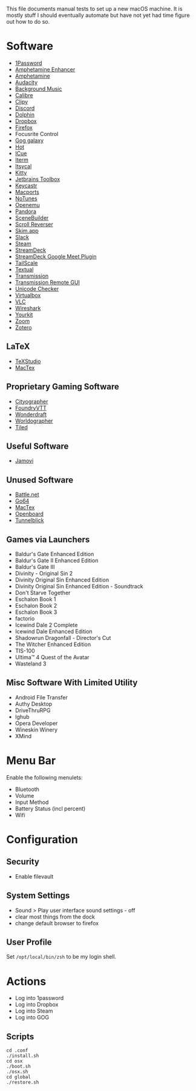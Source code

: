 This file documents manual tests to set up a new macOS machine.
It is mostly stuff I should eventually automate but have not yet had time figure out how to do so.

# Software

- [1Password](https://1password.com/)
- [Amphetamine Enhancer](https://github.com/x74353/Amphetamine-Enhancer)
- [Amphetamine](https://apps.apple.com/us/app/amphetamine/id937984704?mt=12)
- [Audacity](https://audacityteam.org/)
- [Background Music](https://github.com/kyleneideck/BackgroundMusic)
- [Calibre](https://calibre-ebook.com/)
- [Clipy](https://github.com/Clipy/Clipy)
- [Discord](https://discord.com/)
- [Dolphin](https://dolphin-emu.org/)
- [Dropbox](https://dropbox.com/)
- [Firefox](https://www.mozilla.org/en-US/firefox/new/)
- Focusrite Control
- [Gog galaxy](https://www.gog.com/)
- [Hot](https://xs-labs.com/en/apps/hot/overview/)
- [ICue](https://www.corsair.com/us/en/icue-mac)
- [Iterm](https://www.iterm2.com/)
- [Itsycal](https://www.mowglii.com/itsycal/)
- [Kitty](https://github.com/kovidgoyal/kitty/releases)
- [Jetbrains Toolbox](https://www.jetbrains.com/toolbox/app/)
- [Keycastr](https://github.com/keycastr/keycastr/releases)
- [Macports](https://www.macports.org/)
- [NoTunes](https://github.com/tombonez/noTunes)
- [Openemu](https://openemu.org/)
- [Pandora](https://www.pandora.com/desktop)
- [SceneBuilder](https://gluonhq.com/products/scene-builder/)
- [Scroll Reverser](https://pilotmoon.com/scrollreverser/)
- [Skim.app](https://skim-app.sourceforge.io/)
- [Slack](https://slack.com/)
- [Steam](https://store.steampowered.com/)
- [StreamDeck](https://www.elgato.com/en/downloads)
- [StreamDeck Google Meet Plugin](https://github.com/ChrisRegado/streamdeck-googlemeet)
- [TailScale](https://tailscale.com/)
- [Textual](https://www.codeux.com/textual/)
- [Transmission](https://transmissionbt.com/)
- [Transmission Remote GUI](https://github.com/transmission-remote-gui/transgui)
- [Unicode Checker](https://earthlingsoft.net/UnicodeChecker/)
- [Virtualbox](https://www.virtualbox.org/)
- [VLC](https://www.videolan.org/vlc/index.html)
- [Wireshark](https://www.wireshark.org/)
- [Yourkit](https://www.yourkit.com/)
- [Zoom](https://zoom.us/)
- [Zotero](https://www.zotero.org)

## LaTeX
- [TeXStudio](https://www.texstudio.org/)
- [MacTex](https://tug.org/mactex/mactex-download.html)


## Proprietary Gaming Software
- [Cityographer](https://worldographer.com)
- [FoundryVTT](https://foundryvtt.com/)
- [Wonderdraft](https://www.wonderdraft.net/)
- [Worldographer](https://worldographer.com)
- [Tiled](https://mapeditor.org)

## Useful Software
- [Jamovi](https://www.jamovi.org/)

## Unused Software
- [Battle.net](https://www.blizzard.com/en-us/apps/battle.net/desktop)
- [Go64](https://www.stclairsoft.com/Go64/)
- [MacTex](https://www.tug.org/mactex/)
- [Openboard](https://openboard.ch)
- [Tunnelblick](https://tunnelblick.net/)

## Games via Launchers
- Baldur's Gate Enhanced Edition
- Baldur's Gate II Enhanced Edition
- Baldur's Gate III
- Divinity - Original Sin 2
- Divinity Original Sin Enhanced Edition
- Divinity Original Sin Enhanced Edition - Soundtrack
- Don't Starve Together
- Eschalon Book 1
- Eschalon Book 2
- Eschalon Book 3
- factorio
- Icewind Dale 2 Complete
- Icewind Dale Enhanced Edition
- Shadowrun Dragonfall - Director's Cut
- The Witcher Enhanced Edition
- TIS-100
- Ultima™ 4 Quest of the Avatar
- Wasteland 3 

## Misc Software With Limited Utility

- Android File Transfer
- Authy Desktop
- DriveThruRPG
- lghub
- Opera Developer
- Wineskin Winery
- XMind

# Menu Bar

Enable the following menulets:

- Bluetooth
- Volume
- Input Method
- Battery Status (incl percent)
- Wifi

# Configuration

## Security

- Enable filevault

## System Settings
- Sound > Play user interface sound settings - off
- clear most things from the dock
- change default browser to firefox

## User Profile
Set `/opt/local/bin/zsh` to be my login shell.

# Actions

- Log into 1password
- Log into Dropbox
- Log into Steam
- Log into GOG

## Scripts
```
cd .conf
./install.sh
cd osx
./boot.sh
./osx.sh
cd global
./restore.sh
```
